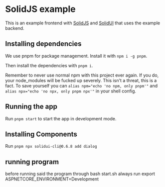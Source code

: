 # SolidJS example

This is an example frontend with [SolidJS](https://docs.solidjs.com) and [SolidUI](https://www.solid-ui.com/docs/introduction) that uses the example backend.

## Installing dependencies

We use pnpm for package management. Install it with `npm i -g pnpm`.

Then install the dependencies with `pnpm i`.

Remember to never use normal npm with this project ever again. If you do, your node_modules will be fucked up severely. This isn't a threat, this is a fact. To save yourself you can `alias npm="echo 'no npm, only pnpm'"` and `alias npx="echo 'no npx, only pnpm npx'"` in your shell config.

## Running the app

Run `pnpm start` to start the app in development mode.

## Installing Components

Run `pnpm npx solidui-cli@0.6.8 add dialog`

## running program

before running said the program through bash start.sh always run export ASPNETCORE_ENVIRONMENT=Development
